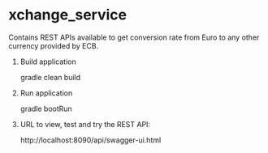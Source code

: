 # xchange_service
Contains REST APIs available to get conversion rate from Euro to any other currency provided by ECB.

1. Build application

    gradle clean build

2. Run application

    gradle bootRun

3. URL to view, test and try the REST API:

    http://localhost:8090/api/swagger-ui.html


